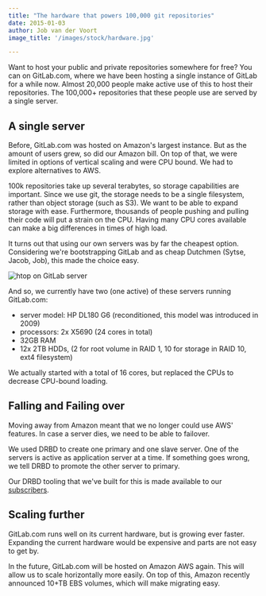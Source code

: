 ```yaml
---
title: "The hardware that powers 100,000 git repositories"
date: 2015-01-03
author: Job van der Voort
image_title: '/images/stock/hardware.jpg'

---
```


Want to host your public and private repositories somewhere for free?
You can on GitLab.com, where we have been hosting a single instance of GitLab for a while now.
Almost 20,000 people make active use of this to host their
repositories. The 100,000+ repositories that these people use are served by a single server.

<!-- more -->

## A single server

Before, GitLab.com was hosted on Amazon's largest instance.
But as the amount of users grew, so did our Amazon bill.
On top of that, we were limited in options of vertical scaling and were CPU bound.
We had to explore alternatives to AWS.

100k repositories take up several terabytes, so storage capabilities are important.
Since we use git, the storage needs to be a single filesystem,
rather than object storage (such as S3).
We want to be able to expand storage with ease.
Furthermore, thousands of people pushing and pulling their code will put a strain on the CPU.
Having many CPU cores available can make a big differences in times of high load.

It turns out that using our own servers was by far the cheapest option.
Considering we're bootstrapping GitLab
and as cheap Dutchmen (Sytse, Jacob, Job), this made the choice easy.

![htop on GitLab server](/images/stock/htop.png)

And so,  we currently have two (one active) of these servers running GitLab.com:

- server model: HP DL180 G6 (reconditioned, this model was introduced in 2009)
- processors: 2x X5690 (24 cores in total)
- 32GB RAM
- 12x 2TB HDDs, (2 for root volume in RAID 1, 10 for storage in RAID 10, ext4 filesystem)

We actually started with a total of 16 cores,
but replaced the CPUs to decrease CPU-bound loading.

## Falling and Failing over

Moving away from Amazon meant that we no longer could use AWS' features.
In case a server dies, we need to be able to failover.

We used DRBD to create one primary and one slave server.
One of the servers is active as application server at a time.
If something goes wrong, we tell DRBD to promote the other server to primary.

Our DRBD tooling that we've built for this is made available to our
[subscribers](https://about.gitlab.com/products/).

## Scaling further

GitLab.com runs well on its current hardware, but is growing ever faster.
Expanding the current hardware would be expensive and parts are not easy to get by.

In the future, GitLab.com will be hosted on Amazon AWS again.
This will allow us to scale horizontally more easily.
On top of this, Amazon recently announced 10+TB EBS volumes, which will make migrating easy.
